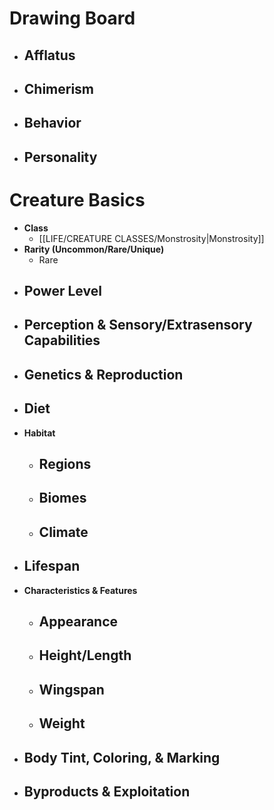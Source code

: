# Drawing Board
- **Afflatus**
	- 
- **Chimerism**
	- 
- **Behavior**
	- 
- **Personality**
	- 
# Creature Basics
- **Class**
	- [[LIFE/CREATURE CLASSES/Monstrosity|Monstrosity]]
- **Rarity (Uncommon/Rare/Unique)**
	- Rare
- **Power Level**
	- 
- **Perception & Sensory/Extrasensory Capabilities**
	- 
- **Genetics & Reproduction**
	- 
- **Diet**
	- 
- **Habitat**
	- Regions
		- 
	- Biomes
		- 
	- Climate
		- 
- **Lifespan**
	- 
- **Characteristics & Features**
	- Appearance
		- 
	- Height/Length
		- 
	- Wingspan
		- 
	- Weight
		- 
- **Body Tint, Coloring, & Marking**
	- 
- **Byproducts & Exploitation**
	- 